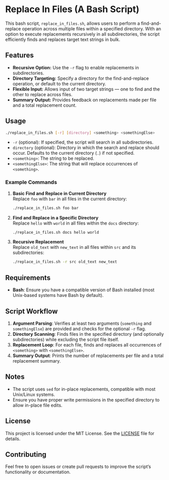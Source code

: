 
# Replace In Files (A Bash Script)

This bash script, `replace_in_files.sh`, allows users to perform a find-and-replace operation across multiple files within a specified directory. With an option to execute replacements recursively in all subdirectories, the script efficiently finds and replaces target text strings in bulk.

## Features

- **Recursive Option:** Use the `-r` flag to enable replacements in subdirectories.
- **Directory Targeting:** Specify a directory for the find-and-replace operation, or default to the current directory.
- **Flexible Input:** Allows input of two target strings — one to find and the other to replace across files.
- **Summary Output:** Provides feedback on replacements made per file and a total replacement count.

## Usage

```bash
./replace_in_files.sh [-r] [directory] <something> <somethingElse>
```

- `-r` (optional): If specified, the script will search in all subdirectories.
- `directory` (optional): Directory in which the search and replace should occur. Defaults to the current directory (`.`) if not specified.
- `<something>`: The string to be replaced.
- `<somethingElse>`: The string that will replace occurrences of `<something>`.

### Example Commands

1. **Basic Find and Replace in Current Directory**  
   Replace `foo` with `bar` in all files in the current directory:
   ```bash
   ./replace_in_files.sh foo bar
   ```

2. **Find and Replace in a Specific Directory**  
   Replace `hello` with `world` in all files within the `docs` directory:
   ```bash
   ./replace_in_files.sh docs hello world
   ```

3. **Recursive Replacement**  
   Replace `old_text` with `new_text` in all files within `src` and its subdirectories:
   ```bash
   ./replace_in_files.sh -r src old_text new_text
   ```

## Requirements

- **Bash**: Ensure you have a compatible version of Bash installed (most Unix-based systems have Bash by default).

## Script Workflow

1. **Argument Parsing**: Verifies at least two arguments (`something` and `somethingElse`) are provided and checks for the optional `-r` flag.
2. **Directory Scanning**: Finds files in the specified directory (and optionally subdirectories) while excluding the script file itself.
3. **Replacement Loop**: For each file, finds and replaces all occurrences of `<something>` with `<somethingElse>`.
4. **Summary Output**: Prints the number of replacements per file and a total replacement summary.

## Notes

- The script uses `sed` for in-place replacements, compatible with most Unix/Linux systems.
- Ensure you have proper write permissions in the specified directory to allow in-place file edits.

## License

This project is licensed under the MIT License. See the [LICENSE](LICENSE) file for details.

## Contributing

Feel free to open issues or create pull requests to improve the script’s functionality or documentation.
